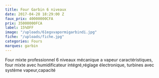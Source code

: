 ```yaml
---
title: Four Garbin 6 niveaux
date: 2017-04-28 18:29:00 Z
faux_prix: 40000000CFA
prix: 35000000FCA
label: 15%OFF
image: "/uploads/61egxvapormigarbindi.jpg"
fiche: "/uploads/fiche.jpg"
categories: Fours
marques: garbin
---
```


Four mixte professionnel 6 niveaux mécanique a vapeur caractéristiques, four mixte avec humidificateur intégré,réglage électronique, turbines avec système vapeur,capacité